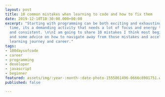 ```yaml
---
layout: post
title: 10 common mistakes when learning to code and how to fix them
date: 2019-12-10T18:30:00.000+00:00
excerpt: "Starting with programming can be both exciting and exhausting at the same
  time, its a demanding activity that needs a lot of focus and energy to do it correct
  and consistent. \n\nI am going to share 10 mistakes I think most beginners make
  and some advice on how to navigate away from those mistakes and accelerate your
  learning journey and career."
tags:
- 100daysofcode
- career
- programming
- developer
- javascript
- beginner
featured: assets/img/:year-:month-:date-photo-1555861496-0666c8981751.webp
published: false

---
```

